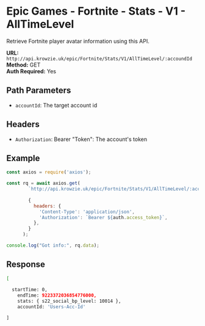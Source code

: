 # Epic Games - Fortnite - Stats - V1 - AllTimeLevel
Retrieve Fortnite player avatar information using this API.

**URL:** `http://api.krowzie.uk/epic/Fortnite/Stats/V1/AllTimeLevel/:accoundId`  
**Method:** GET  
**Auth Required:** Yes

## Path Parameters

- `accountId`: The target account id

## Headers

- `Authorization`: Bearer "Token": The account's token

## Example
```javascript
const axios = require('axios');

const rq = await axios.get(
        `http://api.krowzie.uk/epic/Fortnite/Stats/V1/AllTimeLevel/:accoundId`,
        
        {
          headers: {
            'Content-Type': 'application/json',
            'Authorization': `Bearer ${auth.access_token}`,
          },
        }
      );

console.log("Got info:", rq.data);
```

## Response

```bash
[
 
  startTime: 0,
    endTime: 9223372036854776000,
    stats: { s22_social_bp_level: 10014 },
    accountId: 'Users-Acc-Id'

]
```



